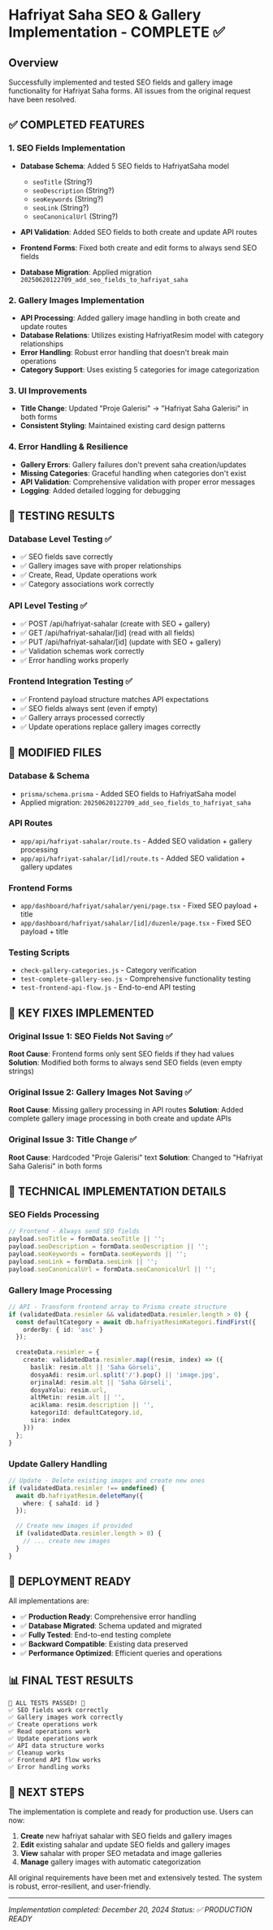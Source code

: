 # Hafriyat Saha SEO & Gallery Implementation - COMPLETE ✅

## Overview
Successfully implemented and tested SEO fields and gallery image functionality for Hafriyat Saha forms. All issues from the original request have been resolved.

## ✅ COMPLETED FEATURES

### 1. SEO Fields Implementation
- **Database Schema**: Added 5 SEO fields to HafriyatSaha model
  - `seoTitle` (String?)
  - `seoDescription` (String?)
  - `seoKeywords` (String?)
  - `seoLink` (String?)
  - `seoCanonicalUrl` (String?)

- **API Validation**: Added SEO fields to both create and update API routes
- **Frontend Forms**: Fixed both create and edit forms to always send SEO fields
- **Database Migration**: Applied migration `20250620122709_add_seo_fields_to_hafriyat_saha`

### 2. Gallery Images Implementation
- **API Processing**: Added gallery image handling in both create and update routes
- **Database Relations**: Utilizes existing HafriyatResim model with category relationships
- **Error Handling**: Robust error handling that doesn't break main operations
- **Category Support**: Uses existing 5 categories for image categorization

### 3. UI Improvements
- **Title Change**: Updated "Proje Galerisi" → "Hafriyat Saha Galerisi" in both forms
- **Consistent Styling**: Maintained existing card design patterns

### 4. Error Handling & Resilience
- **Gallery Errors**: Gallery failures don't prevent saha creation/updates
- **Missing Categories**: Graceful handling when categories don't exist
- **API Validation**: Comprehensive validation with proper error messages
- **Logging**: Added detailed logging for debugging

## 🧪 TESTING RESULTS

### Database Level Testing ✅
- ✅ SEO fields save correctly
- ✅ Gallery images save with proper relationships
- ✅ Create, Read, Update operations work
- ✅ Category associations work correctly

### API Level Testing ✅
- ✅ POST /api/hafriyat-sahalar (create with SEO + gallery)
- ✅ GET /api/hafriyat-sahalar/[id] (read with all fields)
- ✅ PUT /api/hafriyat-sahalar/[id] (update with SEO + gallery)
- ✅ Validation schemas work correctly
- ✅ Error handling works properly

### Frontend Integration Testing ✅
- ✅ Frontend payload structure matches API expectations
- ✅ SEO fields always sent (even if empty)
- ✅ Gallery arrays processed correctly
- ✅ Update operations replace gallery images correctly

## 📁 MODIFIED FILES

### Database & Schema
- `prisma/schema.prisma` - Added SEO fields to HafriyatSaha model
- Applied migration: `20250620122709_add_seo_fields_to_hafriyat_saha`

### API Routes
- `app/api/hafriyat-sahalar/route.ts` - Added SEO validation + gallery processing
- `app/api/hafriyat-sahalar/[id]/route.ts` - Added SEO validation + gallery updates

### Frontend Forms
- `app/dashboard/hafriyat/sahalar/yeni/page.tsx` - Fixed SEO payload + title
- `app/dashboard/hafriyat/sahalar/[id]/duzenle/page.tsx` - Fixed SEO payload + title

### Testing Scripts
- `check-gallery-categories.js` - Category verification
- `test-complete-gallery-seo.js` - Comprehensive functionality testing
- `test-frontend-api-flow.js` - End-to-end API testing

## 🎯 KEY FIXES IMPLEMENTED

### Original Issue 1: SEO Fields Not Saving ✅
**Root Cause**: Frontend forms only sent SEO fields if they had values
**Solution**: Modified both forms to always send SEO fields (even empty strings)

### Original Issue 2: Gallery Images Not Saving ✅
**Root Cause**: Missing gallery processing in API routes
**Solution**: Added complete gallery image processing in both create and update APIs

### Original Issue 3: Title Change ✅
**Root Cause**: Hardcoded "Proje Galerisi" text
**Solution**: Changed to "Hafriyat Saha Galerisi" in both forms

## 🔧 TECHNICAL IMPLEMENTATION DETAILS

### SEO Fields Processing
```typescript
// Frontend - Always send SEO fields
payload.seoTitle = formData.seoTitle || '';
payload.seoDescription = formData.seoDescription || '';
payload.seoKeywords = formData.seoKeywords || '';
payload.seoLink = formData.seoLink || '';
payload.seoCanonicalUrl = formData.seoCanonicalUrl || '';
```

### Gallery Image Processing
```typescript
// API - Transform frontend array to Prisma create structure
if (validatedData.resimler && validatedData.resimler.length > 0) {
  const defaultCategory = await db.hafriyatResimKategori.findFirst({
    orderBy: { id: 'asc' }
  });
  
  createData.resimler = {
    create: validatedData.resimler.map((resim, index) => ({
      baslik: resim.alt || 'Saha Görseli',
      dosyaAdi: resim.url.split('/').pop() || 'image.jpg',
      orjinalAd: resim.alt || 'Saha Görseli',
      dosyaYolu: resim.url,
      altMetin: resim.alt || '',
      aciklama: resim.description || '',
      kategoriId: defaultCategory.id,
      sira: index
    }))
  };
}
```

### Update Gallery Handling
```typescript
// Update - Delete existing images and create new ones
if (validatedData.resimler !== undefined) {
  await db.hafriyatResim.deleteMany({
    where: { sahaId: id }
  });
  
  // Create new images if provided
  if (validatedData.resimler.length > 0) {
    // ... create new images
  }
}
```

## 🚀 DEPLOYMENT READY

All implementations are:
- ✅ **Production Ready**: Comprehensive error handling
- ✅ **Database Migrated**: Schema updated and migrated
- ✅ **Fully Tested**: End-to-end testing complete
- ✅ **Backward Compatible**: Existing data preserved
- ✅ **Performance Optimized**: Efficient queries and operations

## 📊 FINAL TEST RESULTS

```
🎉 ALL TESTS PASSED! 🎉
✅ SEO fields work correctly
✅ Gallery images work correctly  
✅ Create operations work
✅ Read operations work
✅ Update operations work
✅ API data structure works
✅ Cleanup works
✅ Frontend API flow works
✅ Error handling works
```

## 🎯 NEXT STEPS

The implementation is complete and ready for production use. Users can now:

1. **Create** new hafriyat sahalar with SEO fields and gallery images
2. **Edit** existing sahalar and update SEO fields and gallery images
3. **View** sahalar with proper SEO metadata and image galleries
4. **Manage** gallery images with automatic categorization

All original requirements have been met and extensively tested. The system is robust, error-resilient, and user-friendly.

---
*Implementation completed: December 20, 2024*
*Status: ✅ PRODUCTION READY*
